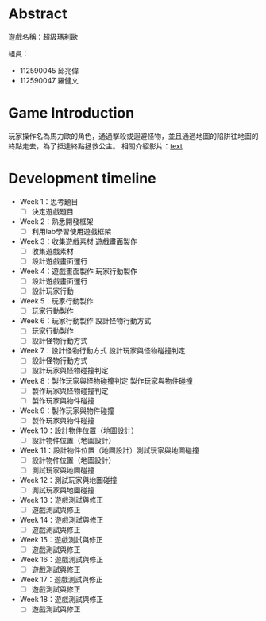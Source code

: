 # Abstract

遊戲名稱：超級瑪利歐

組員：

- 112590045 邱兆偉
- 112590047 羅健文

# Game Introduction

玩家操作名為馬力歐的角色，通過擊殺或迴避怪物，並且通過地圖的陷阱往地圖的終點走去，為了抵達終點拯救公主。
相關介紹影片：[text](https://www.youtube.com/watch?v=Vm_w1hTgpak)

# Development timeline

- Week 1：思考題目
  - [ ] 決定遊戲題目
- Week 2：熟悉開發框架
  - [ ] 利用lab學習使用遊戲框架
- Week 3：收集遊戲素材 遊戲畫面製作
  - [ ] 收集遊戲素材
  - [ ] 設計遊戲畫面運行
- Week 4：遊戲畫面製作 玩家行動製作
  - [ ] 設計遊戲畫面運行
  - [ ] 設計玩家行動
- Week 5：玩家行動製作
  - [ ] 玩家行動製作
- Week 6：玩家行動製作 設計怪物行動方式
  - [ ] 玩家行動製作
  - [ ] 設計怪物行動方式
- Week 7：設計怪物行動方式 設計玩家與怪物碰撞判定
  - [ ] 設計怪物行動方式
  - [ ] 設計玩家與怪物碰撞判定
- Week 8：製作玩家與怪物碰撞判定 製作玩家與物件碰撞
  - [ ] 製作玩家與怪物碰撞判定 
  - [ ] 製作玩家與物件碰撞
- Week 9：製作玩家與物件碰撞
  - [ ] 製作玩家與物件碰撞
- Week 10：設計物件位置（地圖設計）
  - [ ] 設計物件位置（地圖設計）
- Week 11：設計物件位置（地圖設計）測試玩家與地圖碰撞
  - [ ] 設計物件位置（地圖設計）
  - [ ] 測試玩家與地圖碰撞
- Week 12：測試玩家與地圖碰撞
  - [ ] 測試玩家與地圖碰撞
- Week 13：遊戲測試與修正
  - [ ] 遊戲測試與修正
- Week 14：遊戲測試與修正
  - [ ] 遊戲測試與修正
- Week 15：遊戲測試與修正
  - [ ] 遊戲測試與修正
- Week 16：遊戲測試與修正
  - [ ] 遊戲測試與修正
- Week 17：遊戲測試與修正
  - [ ] 遊戲測試與修正
- Week 18：遊戲測試與修正
  - [ ] 遊戲測試與修正